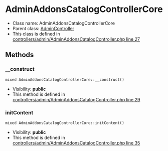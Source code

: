AdminAddonsCatalogControllerCore
===============






* Class name: AdminAddonsCatalogControllerCore
* Parent class: [AdminController](AdminControllerCore)
* This class is defined in [controllers/admin/AdminAddonsCatalogController.php line 27](https://github.com/PrestaShop/PrestaShop/blob/1.6.1.1/controllers/admin/AdminAddonsCatalogController.php#L27)







Methods
-------


### __construct

    mixed AdminAddonsCatalogControllerCore::__construct()





* Visibility: **public**
* This method is defined in [controllers/admin/AdminAddonsCatalogController.php line 29](https://github.com/PrestaShop/PrestaShop/blob/1.6.1.1/controllers/admin/AdminAddonsCatalogController.php#29)




### initContent

    mixed AdminAddonsCatalogControllerCore::initContent()





* Visibility: **public**
* This method is defined in [controllers/admin/AdminAddonsCatalogController.php line 35](https://github.com/PrestaShop/PrestaShop/blob/1.6.1.1/controllers/admin/AdminAddonsCatalogController.php#35)



